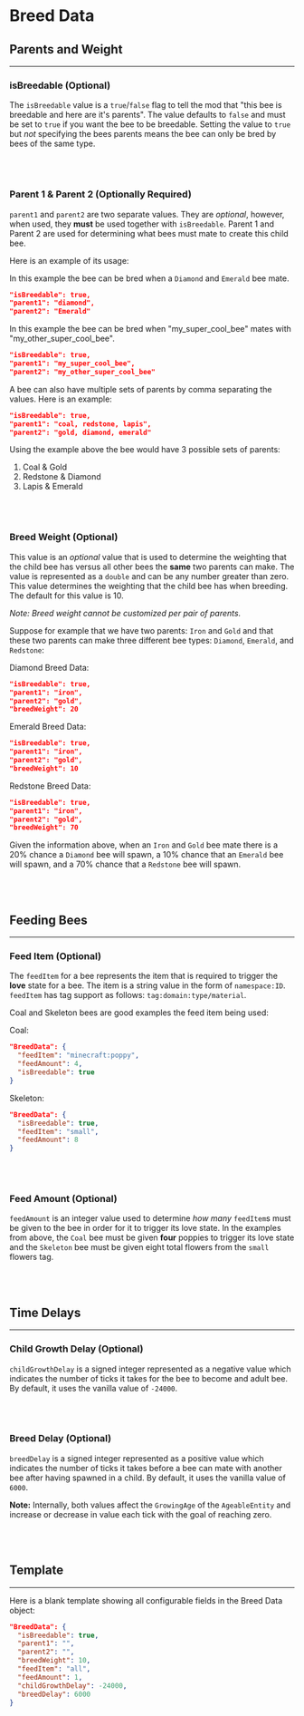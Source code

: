 # **Breed Data**

## **Parents and Weight**
***

### **isBreedable** (Optional)

The `isBreedable` value is a `true`/`false` flag to tell the mod that "this bee is breedable and here are it's parents".
The value defaults to `false` and must be set to `true` if you want the bee to be breedable. Setting the value to `true` but *not* specifying the bees parents means the bee can only be bred by bees of the same type.

<br>
<br>

### **Parent 1 & Parent 2** (Optionally Required)

`parent1` and `parent2` are two separate values. They are  _optional_, however, when used, they  **must**  be used together with `isBreedable`. Parent 1 and Parent 2 are used for determining what bees must mate to create this child bee.

Here is an example of its usage:

In this example the bee can be bred when a `Diamond` and `Emerald` bee mate.  

```json
"isBreedable": true,
"parent1": "diamond",
"parent2": "Emerald"
```
  

In this example the bee can be bred when "my_super_cool_bee" mates with "my_other_super_cool_bee".  
```json
"isBreedable": true,
"parent1": "my_super_cool_bee",
"parent2": "my_other_super_cool_bee"
```

A bee can also have multiple sets of parents by comma separating the values. Here is an example:
```json
"isBreedable": true,
"parent1": "coal, redstone, lapis",
"parent2": "gold, diamond, emerald"
```
Using the example above the bee would have 3 possible sets of parents:

 1. Coal & Gold
 2. Redstone & Diamond
 3. Lapis & Emerald

<br>
<br>

### **Breed Weight** (Optional)

This value is an  _optional_  value that is used to determine the weighting that the child bee has versus all other bees the **same** two parents can make. The value is represented as a `double` and can be any number greater than zero. This value determines the weighting that the child bee has when breeding. The default for this value is 10.

_Note: Breed weight cannot be customized per pair of parents._

Suppose for example that we have two parents: `Iron` and `Gold` and that these two parents can make three different bee types: `Diamond`, `Emerald`, and `Redstone`:

Diamond Breed Data:
```json
"isBreedable": true,
"parent1": "iron",
"parent2": "gold",
"breedWeight": 20
```
Emerald Breed Data:
```json
"isBreedable": true,
"parent1": "iron",
"parent2": "gold",
"breedWeight": 10
```
Redstone Breed Data:
```json
"isBreedable": true,
"parent1": "iron",
"parent2": "gold",
"breedWeight": 70
```

Given the information above, when an `Iron` and `Gold` bee mate there is a 20% chance a `Diamond` bee will spawn, a 10% chance that an `Emerald` bee will spawn, and a 70% chance that a `Redstone` bee will spawn.

<br>
<br>

## **Feeding Bees**
***

### **Feed Item** (Optional)

The `feedItem` for a bee represents the item that is required to trigger the **love** state for a bee. The item is a string value  in the form of `namespace:ID`. `feedItem` has tag support as follows: `tag:domain:type/material`.

Coal and Skeleton bees are good examples the feed item being used:

Coal:
```json
"BreedData": {  
  "feedItem": "minecraft:poppy",  
  "feedAmount": 4,  
  "isBreedable": true  
}
```
Skeleton:
```json
"BreedData": {  
  "isBreedable": true,  
  "feedItem": "small",  
  "feedAmount": 8  
}
```

<br>
<br>

### **Feed Amount** (Optional)

`feedAmount` is an integer value used to determine *how many* `feedItem`s must be given to the bee in order for it to trigger its love state. In the examples from above, the `Coal` bee must be given **four** poppies to trigger its love state and the `Skeleton` bee must be given eight total flowers from the `small` flowers tag.

<br>
<br>

## **Time Delays**
***

### **Child Growth Delay** (Optional)

`childGrowthDelay` is a signed integer represented as a negative value which indicates the number of ticks it takes for the bee to become and adult bee. By default, it uses the vanilla value of `-24000`.

<br>
<br>

### **Breed Delay** (Optional)

`breedDelay` is a signed integer represented as a positive value which indicates the number of ticks it takes before a bee can mate with another bee after having spawned in a child. By default, it uses the vanilla value of `6000`.

**Note:** Internally, both values affect the `GrowingAge` of the `AgeableEntity` and increase or decrease in value each tick with the goal of reaching zero.

<br>
<br>

## **Template**
***

Here is a blank template showing all configurable fields in the Breed Data object:

```json
"BreedData": {  
  "isBreedable": true,  
  "parent1": "",
  "parent2": "",
  "breedWeight": 10,
  "feedItem": "all",  
  "feedAmount": 1,
  "childGrowthDelay": -24000,
  "breedDelay": 6000
}
```
<!--stackedit_data:
eyJoaXN0b3J5IjpbLTE0NDY1MTkyMzcsLTEyMTE3OTkwNyw4ND
g3NjExNTMsMTE2OTI2NzM3OSwtMTc3NjU2ODAyMywyODU3NTM5
NjYsLTE5OTI5NDU0MTgsLTExMTM5Nzg4MTAsMTA3ODA1MDUyLC
03NTM5MTczMDEsODEwMDE3NzE5XX0=
-->